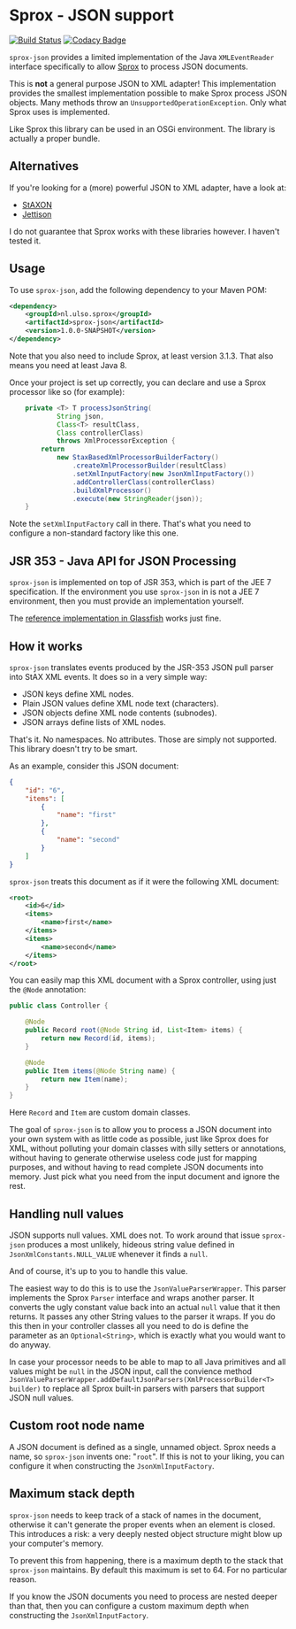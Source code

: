 # Sprox - JSON support

[![Build Status](https://travis-ci.org/voostindie/sprox-json.svg?branch=master)](https://travis-ci.org/voostindie/sprox-json)
[![Codacy Badge](https://api.codacy.com/project/badge/97d48fcf4c324522ae7eaad3c2563632)](https://www.codacy.com/app/voostindie/sprox-json)

`sprox-json` provides a limited implementation of the Java `XMLEventReader` interface specifically to allow [Sprox](https://github.com/voostindie/sprox) to process JSON documents.

This is **not** a general purpose JSON to XML adapter! This implementation provides the smallest implementation possible to make Sprox process JSON objects. Many methods throw an `UnsupportedOperationException`. Only what Sprox uses is implemented.

Like Sprox this library can be used in an OSGi environment. The library is actually a proper bundle.

## Alternatives

If you're looking for a (more) powerful JSON to XML adapter, have a look at:

* [StAXON](https://github.com/beckchr/staxon)
* [Jettison](http://jettison.codehaus.org)

I do not guarantee that Sprox works with these libraries however. I haven't tested it.

## Usage

To use `sprox-json`, add the following dependency to your Maven POM:

```xml
<dependency>
    <groupId>nl.ulso.sprox</groupId>
    <artifactId>sprox-json</artifactId>
    <version>1.0.0-SNAPSHOT</version>
</dependency>
```

Note that you also need to include Sprox, at least version 3.1.3. That also means you need at least Java 8.

Once your project is set up correctly, you can declare and use a Sprox processor like so (for example):

```java
    private <T> T processJsonString(
            String json,
            Class<T> resultClass,
            Class controllerClass)
            throws XmlProcessorException {
        return
            new StaxBasedXmlProcessorBuilderFactory()
                .createXmlProcessorBuilder(resultClass)
                .setXmlInputFactory(new JsonXmlInputFactory())
                .addControllerClass(controllerClass)
                .buildXmlProcessor()
                .execute(new StringReader(json));
    }
```

Note the `setXmlInputFactory` call in there. That's what you need to configure a non-standard factory like this one.

## JSR 353 - Java API for JSON Processing

`sprox-json` is implemented on top of JSR 353, which is part of the JEE 7 specification. If the environment you use `sprox-json` in is not a JEE 7 environment, then you must provide an implementation yourself.

The [reference implementation in Glassfish](https://jsonp.java.net/download.html) works just fine.

## How it works

`sprox-json` translates events produced by the JSR-353 JSON pull parser into StAX XML events. It does so in a very simple way:

* JSON keys define XML nodes.
* Plain JSON values define XML node text (characters).
* JSON objects define XML node contents (subnodes).
* JSON arrays define lists of XML nodes.

That's it. No namespaces. No attributes. Those are simply not supported. This library doesn't try to be smart.

As an example, consider this JSON document:

```json
{
    "id": "6",
    "items": [
        {
            "name": "first"
        },
        {
            "name": "second"
        }
    ]
}
````

`sprox-json` treats this document as if it were the following XML document:

```xml
<root>
    <id>6</id>
    <items>
        <name>first</name>
    </items>
    <items>
        <name>second</name>
    </items>
</root>
```

You can easily map this XML document with a Sprox controller, using just the `@Node` annotation:

```java
public class Controller {

    @Node
    public Record root(@Node String id, List<Item> items) {
        return new Record(id, items);
    }

    @Node
    public Item items(@Node String name) {
        return new Item(name);
    }
}
```

Here `Record` and `Item` are custom domain classes.

The goal of `sprox-json` is to allow you to process a JSON document into your own system with as little code as possible, just like Sprox does for XML, without polluting your domain classes with silly setters or annotations, without having to generate otherwise useless code just for mapping purposes, and without having to read complete JSON documents into memory. Just pick what you need from the input document and ignore the rest.

## Handling null values

JSON supports null values. XML does not. To work around that issue `sprox-json` produces a most unlikely, hideous string value defined in `JsonXmlConstants.NULL_VALUE` whenever it finds a `null`.

And of course, it's up to you to handle this value.

The easiest way to do this is to use the `JsonValueParserWrapper`. This parser implements the Sprox `Parser` interface and wraps another parser. It converts the ugly constant value back into an actual `null` value that it then returns. It passes any other String values to the parser it wraps. If you do this then in your controller classes all you need to do is define the parameter as an `Optional<String>`, which is exactly what you would want to do anyway.

In case your processor needs to be able to map to all Java primitives and all values might be `null` in the JSON input, call the convience method `JsonValueParserWrapper.addDefaultJsonParsers(XmlProcessorBuilder<T> builder)` to replace all Sprox built-in parsers with parsers that support JSON null values.

## Custom root node name

A JSON document is defined as a single, unnamed object. Sprox needs a name, so `sprox-json` invents one: "`root`". If this is not to your liking, you can configure it when constructing the `JsonXmlInputFactory`.

## Maximum stack depth

`sprox-json` needs to keep track of a stack of names in the document, otherwise it can't generate the proper events when an element is closed. This introduces a risk: a very deeply nested object structure might blow up your computer's memory.

To prevent this from happening, there is a maximum depth to the stack that `sprox-json` maintains. By default this maximum is set to 64. For no particular reason.

If you know the JSON documents you need to process are nested deeper than that, then you can configure a custom maximum depth when constructing the `JsonXmlInputFactory`.
